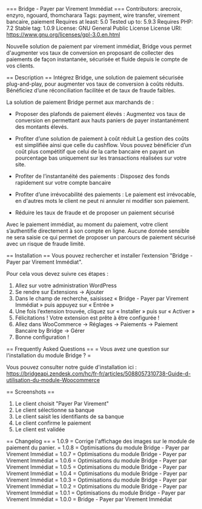=== Bridge - Payer par Virement Immédiat ===
Contributors: arecroix, enzyro, ngouard, thomcharara
Tags: payment, wire transfer, virement bancaire, paiement
Requires at least: 5.0
Tested up to: 5.9.3
Requires PHP: 7.2
Stable tag: 1.0.9
License: GNU General Public License
License URI: https://www.gnu.org/licenses/gpl-3.0.en.html

Nouvelle solution de paiement par virement immédiat, Bridge vous permet d'augmenter vos taux de conversion en proposant de collecter des paiements de façon instantanée, sécurisée et fluide depuis le compte de vos clients.

== Description ==
Intégrez Bridge, une solution de paiement sécurisée plug-and-play, pour augmenter vos taux de conversion à coûts réduits. Bénéficiez d’une réconciliation facilitée et de taux de fraude faibles.

La solution de paiement Bridge permet aux marchands de :

- Proposer des plafonds de paiement élevés :
  Augmentez vos taux de conversion en permettant aux hauts paniers de payer instantanément des montants élevés.

- Profiter d’une solution de paiement à coût réduit
  La gestion des coûts est simplifiée ainsi que celle du cashflow. Vous pouvez bénéficier d’un coût plus compétitif que celui de la carte bancaire en payant un pourcentage bas uniquement sur les transactions réalisées sur votre site.

- Profiter de l’instantanéité des paiements :
  Disposez des fonds rapidement sur votre compte bancaire

- Profiter d’une irrévocabilité des paiements :
  Le paiement est irrévocable, en d'autres mots le client ne peut ni annuler ni modifier son paiement.

- Réduire les taux de fraude et de proposer un paiement sécurisé

Avec le paiement immédiat, au moment du paiement, votre client s’authentifie directement à son compte en ligne. Aucune donnée sensible ne sera saisie ce qui permet de proposer un parcours de paiement sécurisé avec un risque de fraude limité.

== Installation ==
Vous pouvez rechercher et installer l’extension "Bridge - Payer par Virement Immédiat".

Pour cela vous devez suivre ces étapes :
1. Allez sur votre administration WordPress
2. Se rendre sur Extensions -> Ajouter
3. Dans le champ de recherche, saisissez « Bridge - Payer par Virement Immédiat » puis appuyez sur « Entrée »
4. Une fois l’extension trouvée, cliquez sur « Installer » puis sur « Activer »
5. Félicitations ! Votre extension est prête à être configurée !
6. Allez dans WooCommerce -> Réglages -> Paiements -> Paiement Bancaire by Bridge -> Gérer
7. Bonne configuration !

== Frequently Asked Questions ==
= Vous avez une question sur l'installation du module Bridge ? =

Vous pouvez consulter notre guide d'installation ici : https://bridgeapi.zendesk.com/hc/fr-fr/articles/5088057310738-Guide-d-utilisation-du-module-Woocommerce

== Screenshots ==
1. Le client choisit "Payer Par Virement"
2. Le client sélectionne sa banque
3. Le client saisit les identifiants de sa banque
4. Le client confirme le paiement
5. Le client est validée

== Changelog ==
= 1.0.9 =
Corrige l'affichage des images sur le module de paiement du panier.
= 1.0.8 =
Optimisations du module Bridge - Payer par Virement Immédiat
= 1.0.7 =
Optimisations du module Bridge - Payer par Virement Immédiat
= 1.0.6 =
Optimisations du module Bridge - Payer par Virement Immédiat
= 1.0.5 =
Optimisations du module Bridge - Payer par Virement Immédiat
= 1.0.4 =
Optimisations du module Bridge - Payer par Virement Immédiat
= 1.0.3 =
Optimisations du module Bridge - Payer par Virement Immédiat
= 1.0.2 =
Optimisations du module Bridge - Payer par Virement Immédiat
= 1.0.1 =
Optimisations du module Bridge - Payer par Virement Immédiat
= 1.0.0 =
Bridge - Payer par Virement Immédiat